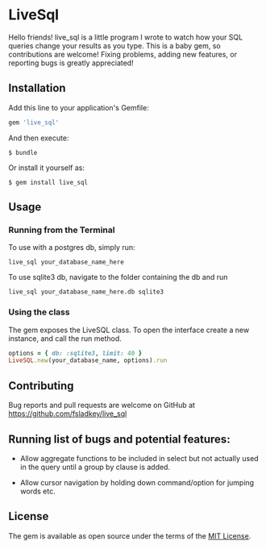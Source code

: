 # LiveSql

Hello friends! live_sql is a little program I wrote to watch how your SQL queries change your results as you type. This is a baby gem, so contributions are welcome! Fixing problems, adding new features, or reporting bugs is greatly appreciated!

## Installation

Add this line to your application's Gemfile:

```ruby
gem 'live_sql'
```

And then execute:

    $ bundle

Or install it yourself as:

    $ gem install live_sql

## Usage

### Running from the Terminal
To use with a postgres db, simply run:

    live_sql your_database_name_here

To use sqlite3 db, navigate to the folder containing the db and run

    live_sql your_database_name_here.db sqlite3


### Using the class

The gem exposes the LiveSQL class. To open the interface create a new instance, and call the run method.

```ruby
options = { db: :sqlite3, limit: 40 }
LiveSQL.new(your_database_name, options).run
```

## Contributing

Bug reports and pull requests are welcome on GitHub at https://github.com/fsladkey/live_sql

## Running list of bugs and potential features:

  - Allow aggregate functions to be included in select but not actually used in the query until a group by clause is added.

  - Allow cursor navigation by holding down command/option for jumping words etc.

## License

The gem is available as open source under the terms of the [MIT License](http://opensource.org/licenses/MIT).
